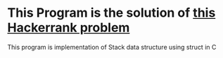 # This Program is the solution of [this Hackerrank problem](https://www.hackerrank.com/challenges/simple-text-editor)

This program is implementation of Stack data structure using struct in C
